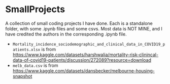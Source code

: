 # SmallProjects
A collection of small coding projects I have done. Each is a standalone folder, with some .ipynb files and some csvs. Most data is NOT MINE, and I have credited the authors in the corresponding .ipynb file.


- `Mortality_incidence_sociodemographic_and_clinical_data_in_COVID19_patients.xlsx` is from https://www.kaggle.com/datasets/harshwalia/mortality-risk-clinincal-data-of-covid19-patients/discussion/272089?resource=download
- `melb_data.csv` is from https://www.kaggle.com/datasets/dansbecker/melbourne-housing-snapshot 
